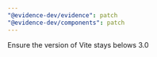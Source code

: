 ```yaml
---
"@evidence-dev/evidence": patch
"@evidence-dev/components": patch
---
```


Ensure the version of Vite stays belows 3.0
